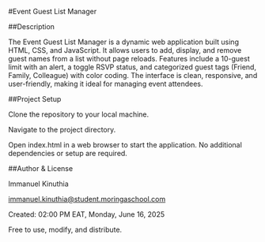 #Event Guest List Manager

##Description

The Event Guest List Manager is a dynamic web application built using HTML, CSS, and JavaScript. It allows users to add, display, and remove guest names from a list without page reloads. Features include a 10-guest limit with an alert, a toggle RSVP status, and categorized guest tags (Friend, Family, Colleague) with color coding. The interface is clean, responsive, and user-friendly, making it ideal for managing event attendees.

##Project Setup

Clone the repository to your local machine.

Navigate to the project directory.

Open index.html in a web browser to start the application. No additional dependencies or setup are required.

##Author & License

Immanuel Kinuthia

immanuel.kinuthia@student.moringaschool.com

Created: 02:00 PM EAT, Monday, June 16, 2025

Free to use, modify, and distribute.
